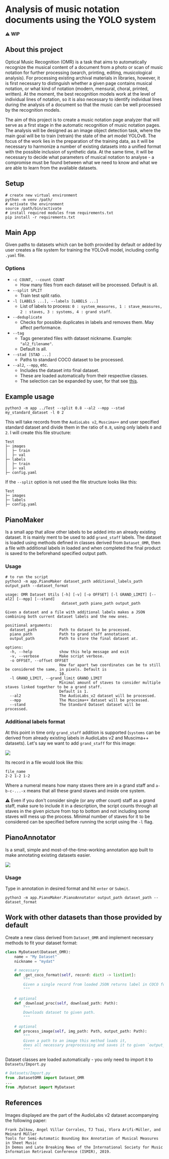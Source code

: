 # Analysis of music notation documents using the YOLO system

:warning: **WIP**

## About this project

Optical Music Recognition (OMR) is a task that aims to automatically recognize the musical content of a document from a photo or scan of music notation for further processing (search, printing, editing, musicological analysis). For processing existing archival materials in libraries, however, it is first necessary to distinguish whether a given page contains musical notation, or what kind of notation (modern, mensural, choral, printed, written). At the moment, the best recognition models work at the level of individual lines of notation, so it is also necessary to identify individual lines during the analysis of a document so that the music can be well processed by the recognition models.

The aim of this project is to create a music notation page analyzer that will serve as a first stage in the automatic recognition of music notation pages. The analysis will be designed as an image object detection task, where the main goal will be to train (retrain) the state of the art model YOLOv8. The focus of the work lies in the preparation of the training data, as it will be necessary to harmonize a number of existing datasets into a unified format with the possible inclusion of synthetic data. At the same time, it will be necessary to decide what parameters of musical notation to analyse - a compromise must be found between what we need to know and what we are able to learn from the available datasets.

## Setup

```
# create new virtual environment
python -m venv /path/
# activate the environment
source /path/bin/activate
# install required modules from requirements.txt
pip install -r requirements.txt
```

## Main App

Given paths to datasets which can be both provided by default
or added by user creates a file system for training the YOLOv8 model,
including config `.yaml` file.

### Options

- `-c COUNT, --count COUNT`
    - How many files from each dataset will be processed. Default is all.
- `--split SPLIT`
  - Train test split ratio.
- `-l [LABELS ...], --labels [LABELS ...]`
  - List of labels to process: `0 : system_measures, 1 : stave_measures, 2 : staves, 3 : systems, 4 : grand staff`.
- `--deduplicate`
  - Checks for possible duplicates in labels and removes them. May affect performance.
- `--tag`
  - Tags generated files with dataset nickname. Example: `"al2_filename"`.
  - Default is all.
- `--stad [STAD ...]`
  - Paths to standard COCO dataset to be processed.
- `--al2`, `--mpp`, etc.
  - Includes the dataset into final dataset.
  - These are loaded automatically from their respective classes.
  - The selection can be expanded by user, for that see [this](#work-with-other-datasets-than-those-provided-by-default).

## Example usage
```
python3 -m app ../Test --split 0.8 --al2 --mpp --stad my_standard_dataset -l 0 2
```

This will take records from the `AudioLabs v2`, `Muscima++` and user specified standard dataset
and divide them in the ratio of `0.8`, using only labels `0` and `2`. I will create this file structure:

```
Test
├─ images
│  ├─ train
│  ├─ val
├─ labels
│  ├─ train
│  ├─ val
├─ config.yaml
```

If the `--split` option is not used the file structure looks like this:

```
Test
├─ images
├─ labels
├─ config.yaml
```
  
## PianoMaker

Is a small app that allow other labels to be added into an already existing dataset.
It is mainly ment to be used to add `grand_staff` labels.
The dataset is loaded using methods defined in classes derived from `Dataset_OMR`,
then a file with additional labels in loaded and when completed the final product
is saved to the beforehand specified output path.

### Usage

```
# to run the script
python3 -m app.PianoMaker dataset_path additional_labels_path output_path --dataset_format
```

````
usage: OMR Dataset Utils [-h] [-v] [-o OFFSET] [-l GRAND_LIMIT] [--al2] [--mpp] [--stand]
                         dataset_path piano_path output_path

Given a dataset and a file with additional labels makes a JSON combining both current dataset labels and the new ones.

positional arguments:
  dataset_path          Path to dataset to be processed.
  piano_path            Path to grand staff annotations.
  output_path           Path to store the final dataset at.

options:
  -h, --help            show this help message and exit
  -v, --verbose         Make script verbose.
  -o OFFSET, --offset OFFSET
                        How far apart two coordinates can be to still be considered the same, in pixels. Default is
                        10.
  -l GRAND_LIMIT, --grand_limit GRAND_LIMIT
                        Minimal amount of staves to consider multiple staves linked together to be a grand staff.
                        Default is 1.
  --al2                 The AudioLabs_v2 dataset will be processed.
  --mpp                 The Muscima++ dataset will be processed.
  --stand               The Standard Dataset dataset will be processed.
````

### Additional labels format

At this point in time only `grand_staff` addition is supported
(`systems` can be derived from already existing labels in AudioLabs v2 and Muscima++ datasets).
Let's say we want to add `grand_staff` for this image:

![](docs/annot_example.png)

Its record in a file would look like this:

```
file_name
2-2 1-2 1-2
```

Where a numeral means how many staves there are in a grand staff
and `a-b-c-...-x` means that all these grand staves and inside one system.

:warning: Even if you don't consider single (or any other count) staff as a grand staff,
make sure to include it in a description, the script counts through all staves in the given picture
from top to bottom and not including some staves will mess up the process.
Minimal number of staves for it to be considered can be specified before running the script using the `-l` flag. 


## PianoAnnotator

Is a small, simple and most-of-the-time-working annotation app built
to make annotating existing datasets easier.

![](docs/piano_annotator.png)

### Usage

Type in annotation in desired format and hit `enter` or `Submit`.

```
python3 -m app.PianoMaker.PianoAnnotator output_path dataset_path --dataset_format 
```

## Work with other datasets than those provided by default

Create a new class derived from `Dataset_OMR` and implement necessary methods
to fit your dataset format:

```python
class MyDataset(Dataset_OMR):
    name = "My Dataset"
    nickname = "mydat"

    # necessary
    def _get_coco_format(self, record: dict) -> list[int]:
        """
        Given a single record from loaded JSON returns label in COCO format.
        """
    
    # optional
    def _download_proc(self, download_path: Path):
        """
        Downloads dataset to given path.
        """
        
    # optional
    def process_image(self, img_path: Path, output_path: Path):
        """
        Given a path to an image this method loads it,
        does all necessary preprocessing and saves it to given `output_path`.
        """
```

Dataset classes are loaded automatically - you only need to import it to
`Datasets/Import.py`

```python
# Datasets/Import.py
from .DatasetOMR import Dataset_OMR
...
from .MyDatset import MyDataset
```

## References

Images displayed are the part of the AudioLabs v2 dataset accompanying the following paper:

```
Frank Zalkow, Angel Villar Corrales, TJ Tsai, Vlora Arifi-Müller, and Meinard Müller
Tools for Semi-Automatic Bounding Box Annotation of Musical Measures in Sheet Music
In Demos and Late Breaking News of the International Society for Music Information Retrieval Conference (ISMIR), 2019.
```
